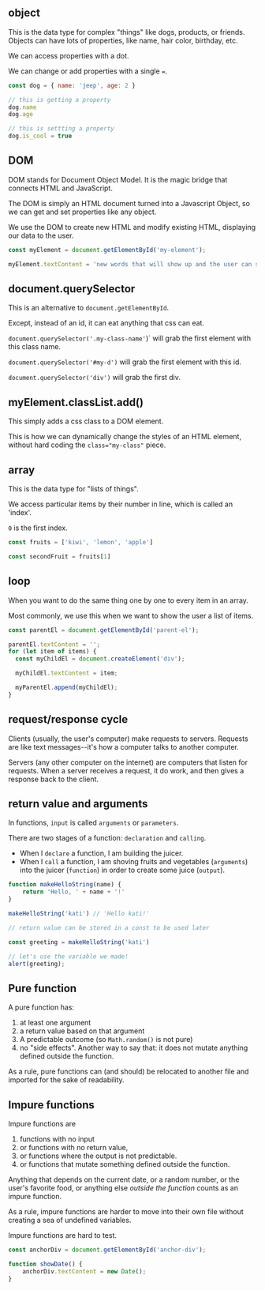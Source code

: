 ## object

This is the data type for complex "things" like dogs, products, or friends. Objects can have lots of properties, like name, hair color, birthday, etc.

We can access properties with a dot.

We can change or add properties with a single `=`.

```js
const dog = { name: 'jeep', age: 2 }

// this is getting a property
dog.name
dog.age

// this is settting a property
dog.is_cool = true
```

## DOM

DOM stands for Document Object Model. It is the magic bridge that connects HTML and JavaScript.

The DOM is simply an HTML document turned into a Javascript Object, so we can get and set properties like any object.

We use the DOM to create new HTML and modify existing HTML, displaying our data to the user.

```js
const myElement = document.getElementById('my-element');

myElement.textContent = 'new words that will show up and the user can see it';
```

## document.querySelector

This is an alternative to `document.getElementById`.

Except, instead of an id, it can eat anything that css can eat.

`document.querySelector('.my-class-name'`)` will grab the first element with this class name.

`document.querySelector('#my-d')` will grab the first element with this id.

`document.querySelector('div')` will grab the first div.

## myElement.classList.add()

This simply adds a css class to a DOM element. 

This is how we can dynamically change the styles of an HTML element, without hard coding the `class="my-class"` piece.

## array

This is the data type for "lists of things". 

We access particular items by their number in line, which is called an 'index'. 

`0` is the first index.

```js
const fruits = ['kiwi', 'lemon', 'apple']

const secondFruit = fruits[1]
```

## loop

When you want to do the same thing one by one to every item in an array.

Most commonly, we use this when we want to show the user a list of items.

```js
const parentEl = document.getElementById('parent-el');

parentEl.textContent = '';
for (let item of items) {
  const myChildEl = document.createElement('div');

  myChildEl.textContent = item;

  myParentEl.append(myChildEl);
}
```

## request/response cycle

Clients (usually, the user's computer) make requests to servers. Requests are like text messages--it's how a computer talks to another computer.

Servers (any other computer on the internet) are computers that listen for requests. When a server receives a request, it do work, and then gives a response back to the client.

## return value and arguments

In functions, `input` is called `arguments` or `parameters`.

There are two stages of a function: `declaration` and `calling`. 
- When I `declare` a function, I am building the juicer. 
- When I `call` a function, I am shoving fruits and vegetables (`arguments`) into the juicer (`function`) in order to create some juice (`output`).

```js
function makeHelloString(name) {
    return 'Hello, ' + name + '!'
}

makeHelloString('kati') // 'Hello kati!'

// return value can be stored in a const to be used later

const greeting = makeHelloString('kati')

// let's use the variable we made!
alert(greeting);
```

## Pure function

A pure function has:
1) at least one argument
2) a return value based on that argument
3) A predictable outcome (so `Math.random()` is not pure)
4) no "side effects". Another way to say that: it does not mutate anything defined outside the function.

As a rule, pure functions can (and should) be relocated to another file and imported for the sake of readability.

## Impure functions

Impure functions are 
1) functions with no input 
2) or functions with no return value, 
3) or functions where the output is not predictable. 
4) or functions that mutate something defined outside the function.

Anything that depends on the current date, or a random number, or the user's favorite food, or anything else _outside the function_ counts as an impure function.

As a rule, impure functions are harder to move into their own file without creating a sea of undefined variables.

Impure functions are hard to test.

```js
const anchorDiv = document.getElementById('anchor-div');

function showDate() {
    anchorDiv.textContent = new Date();
}
```
